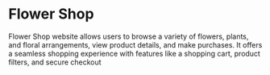 # Flower Shop
 Flower Shop website allows users to browse a variety of flowers, plants, and floral arrangements, view product details, and make purchases. It offers a seamless shopping experience with features like a shopping cart, product filters, and secure checkout
